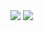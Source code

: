 <img src="https://capsule-render.vercel.app/api?type=rounded&color=7BD1D2&height=150&section=header&text=Welcome%20&fontSize=50&fontColor=FFFFFF&fontAlign=70" />
<img src="https://capsule-render.vercel.app/api?type=venom&color=ECEFF1&height=300&section=header&text=hyewon's%20gitHub&fontSize=90" />
